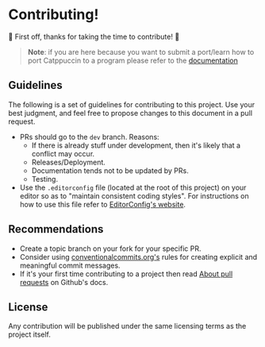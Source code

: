 # Contributing!

🎉 First off, thanks for taking the time to contribute! 🎉

> **Note**: if you are here because you want to submit a port/learn how to port Catppuccin to a program please refer to the [documentation](https://github.com/catppuccin/catppuccin/blob/main/docs/contributing.md)

## Guidelines

The following is a set of guidelines for contributing to this project. Use your best judgment, and feel free to propose changes to this document in a pull request.

- PRs should go to the `dev` branch. Reasons:
	- If there is already stuff under development, then it's likely that a conflict may occur.
	- Releases/Deployment.
	- Documentation tends not to be updated by PRs.
	- Testing.
- Use the `.editorconfig` file (located at the root of this project) on your editor so as to "maintain consistent coding styles". For instructions on how to use this file refer to [EditorConfig's website](https://editorconfig.org/).

## Recommendations

- Create a topic branch on your fork for your specific PR.
- Consider using [conventionalcommits.org's](https://www.conventionalcommits.org/en/v1.0.0/) rules for creating explicit and meaningful commit messages.
- If it's your first time contributing to a project then read [About pull requests](https://docs.github.com/en/github/collaborating-with-pull-requests/proposing-changes-to-your-work-with-pull-requests/about-pull-requests) on Github's docs.

## License

Any contribution will be published under the same licensing terms as the project itself.
